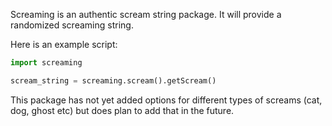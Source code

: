 Screaming is an authentic scream string package. It will provide a randomized screaming string.

Here is an example script:

```python
import screaming

scream_string = screaming.scream().getScream()
```
This package has not yet added options for different types of screams (cat, dog, ghost etc) but does plan to add that in the future.
